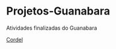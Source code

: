 # Projetos-Guanabara
 Atividades finalizadas do Guanabara

[Cordel](https://matheusacdl.github.io/Projetos-Guanabara/cordel.html)
